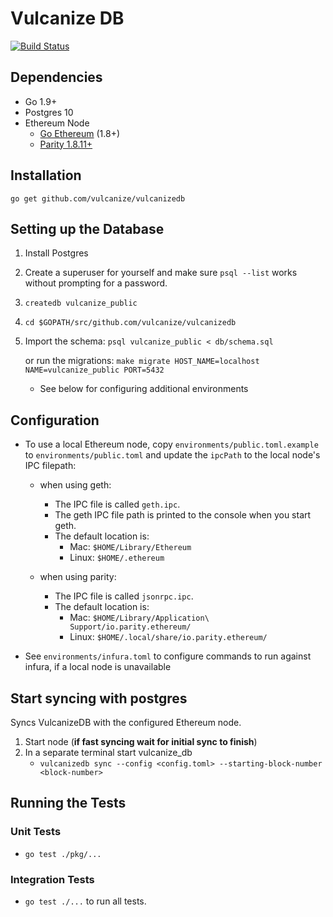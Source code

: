 # Vulcanize DB

[![Build Status](https://travis-ci.org/vulcanize/VulcanizeDB.svg?branch=master)](https://travis-ci.org/vulcanize/VulcanizeDB)

## Dependencies
 - Go 1.9+
 - Postgres 10
 - Ethereum Node
   - [Go Ethereum](https://ethereum.github.io/go-ethereum/downloads/) (1.8+)
   - [Parity 1.8.11+](https://github.com/paritytech/parity/releases)

## Installation
`go get github.com/vulcanize/vulcanizedb`

## Setting up the Database
1. Install Postgres
1. Create a superuser for yourself and make sure `psql --list` works without prompting for a password.
1. `createdb vulcanize_public`
1. `cd $GOPATH/src/github.com/vulcanize/vulcanizedb`
1. Import the schema: `psql vulcanize_public < db/schema.sql`

   or run the migrations: `make migrate HOST_NAME=localhost NAME=vulcanize_public PORT=5432`
    * See below for configuring additional environments

## Configuration
- To use a local Ethereum node, copy `environments/public.toml.example` to
  `environments/public.toml` and update the `ipcPath` to the local node's IPC filepath:
  - when using geth:
    - The IPC file is called `geth.ipc`.
    - The geth IPC file path is printed to the console when you start geth.
    - The default location is:
      - Mac: `$HOME/Library/Ethereum`
      - Linux: `$HOME/.ethereum`

  - when using parity:
    - The IPC file is called `jsonrpc.ipc`.
    - The default location is:
      - Mac: `$HOME/Library/Application\ Support/io.parity.ethereum/`
      - Linux: `$HOME/.local/share/io.parity.ethereum/`

- See `environments/infura.toml` to configure commands to run against infura, if a local node is unavailable

## Start syncing with postgres
Syncs VulcanizeDB with the configured Ethereum node.
1. Start node (**if fast syncing wait for initial sync to finish**)
1. In a separate terminal start vulcanize_db
    - `vulcanizedb sync --config <config.toml> --starting-block-number <block-number>`

## Running the Tests

### Unit Tests
- `go test ./pkg/...`

### Integration Tests
 - `go test ./...` to run all tests.

